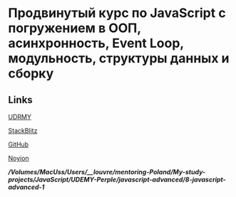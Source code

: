 # Продвинутый курс по JavaScript с погружением в ООП, асинхронность, Event Loop, модульность, структуры данных и сборку

## Links

[UDRMY](https://www.udemy.com/course/javascript-advance/)

[StackBlitz](https://stackblitz.com/~/github.com/igor2000xp/8-javascript-advanced-1)

[GitHub](https://github.com/igor2000xp/8-javascript-advanced-1)

[Noyion](https://www.notion.so/JavaScript-Advanced-1416bddbc491807ea41df783174ccc81)

***/Volumes/MacUss/Users/__louvre/mentoring-Poland/My-study-projects/JavaScript/UDEMY-Perple/javascript-advanced/8-javascript-advanced-1***